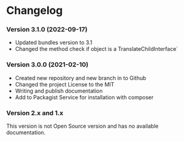 Changelog
=========

### Version 3.1.0 (2022-09-17)
* Updated bundles version to 3.1
* Changed the method check if object is a TranslateChildInterface`

### Version 3.0.0 (2021-02-10)
* Created new repository and new branch in to Github
* Changed the project License to the MIT
* Writing and publish documentation
* Add to Packagist Service for installation with composer

### Version 2.x and 1.x
This version is not Open Source version and has no available documentation.